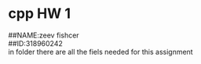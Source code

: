 # cpp HW 1  
##NAME:zeev fishcer  
##ID:318960242  
in folder there are all the fiels needed for this assignment  
